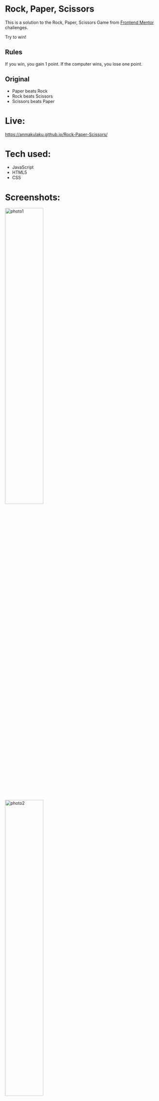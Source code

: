 # Rock, Paper, Scissors

This is a solution to the Rock, Paper, Scissors Game from [Frontend Mentor](https://www.frontendmentor.io) challenges.

Try to win!

## Rules

If you win, you gain 1 point. If the computer wins, you lose one point.

## Original

- Paper beats Rock
- Rock beats Scissors
- Scissors beats Paper

# Live:

https://anmakulaku.github.io/Rock-Paper-Scissors/

# Tech used:
<ul>
  <li>JavaScript</li>
  <li>HTML5</li>
  <li>CSS</li>
</ul>

# Screenshots:

<img width="50%" alt="photo1" src="https://github.com/Anmakulaku/Rock-Paper-Scissors/assets/119726677/715d3d88-7948-4271-a226-51cfc20b3d1d">

<img width="50%" alt="photo2" src="https://github.com/Anmakulaku/Rock-Paper-Scissors/assets/119726677/94a1153e-2d12-4b3d-93ed-41a1ef9cb9f6">

<img width="50%" alt="photo3" src="https://github.com/Anmakulaku/Rock-Paper-Scissors/assets/119726677/2d9f90b7-3037-4b21-a51f-4ca9a69da19f">

<img width="50%" alt="photo4" src="https://github.com/Anmakulaku/Rock-Paper-Scissors/assets/119726677/644c5363-c1c1-4a06-9479-36d2e8e0b545">
